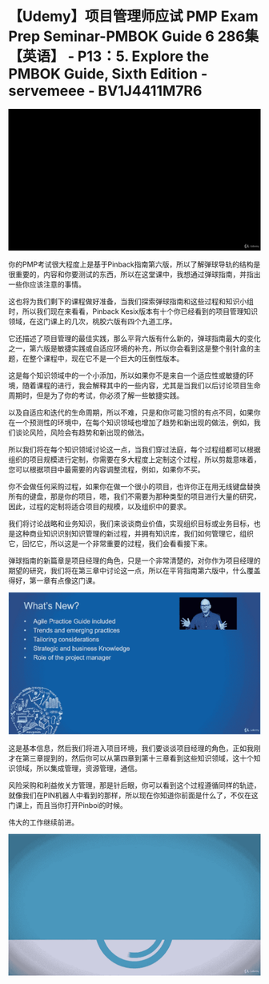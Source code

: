 # 【Udemy】项目管理师应试 PMP Exam Prep Seminar-PMBOK Guide 6  286集【英语】 - P13：5. Explore the PMBOK Guide, Sixth Edition - servemeee - BV1J4411M7R6

![](img/194d80432cca69954c8b2f81064acc1e_0.png)

你的PMP考试很大程度上是基于Pinback指南第六版，所以了解弹球导轨的结构是很重要的，内容和你要测试的东西，所以在这堂课中，我想通过弹球指南，并指出一些你应该注意的事情。

这也将为我们剩下的课程做好准备，当我们探索弹球指南和这些过程和知识小组时，所以我们现在来看看，Pinback Kesix版本有十个你已经看到的项目管理知识领域，在这门课上的几次，桃胶六版有四个九道工序。

它还描述了项目管理的最佳实践，那么平背六版有什么新的，弹球指南最大的变化之一，第六版是敏捷实践或自适应环境的补充，所以你会看到这是整个别针盒的主题，在整个课程中，现在它不是一个巨大的压倒性版本。

这是每个知识领域中的一个小添加，所以如果你不是来自一个适应性或敏捷的环境，随着课程的进行，我会解释其中的一些内容，尤其是当我们以后讨论项目生命周期时，但是为了你的考试，你必须了解一些敏捷实践。

以及自适应和迭代的生命周期，所以不难，只是和你可能习惯的有点不同，如果你在一个预测性的环境中，在每个知识领域也增加了趋势和新出现的做法，例如，我们谈论风险，风险会有趋势和新出现的做法。

所以我们将在每个知识领域讨论这一点，当我们穿过法庭，每个过程组都可以根据组织的项目规模进行定制，你需要在多大程度上定制这个过程，所以剪裁意味着，您可以根据项目中最需要的内容调整流程，例如，如果你不买。

你不会做任何采购过程，如果你在做一个很小的项目，也许你正在用无线键盘替换所有的键盘，那是你的项目，嗯，我们不需要为那种类型的项目进行大量的研究，因此，过程的定制将适合项目的规模，以及组织中的要求。

我们将讨论战略和业务知识，我们来谈谈商业价值，实现组织目标或业务目标，也是这种商业知识识别知识管理的新过程，并拥有知识库，我们如何管理它，组织它，回忆它，所以这是一个非常重要的过程，我们会看看接下来。

弹球指南的新篇章是项目经理的角色，只是一个非常清楚的，对你作为项目经理的期望的研究，我们将在第三章中讨论这一点，所以在平背指南第六版中，什么覆盖得好，第一章有点像这门课。



![](img/194d80432cca69954c8b2f81064acc1e_2.png)

这是基本信息，然后我们将进入项目环境，我们要谈谈项目经理的角色，正如我刚才在第三章提到的，然后你可以从第四章到第十三章看到这些知识领域，这十个知识领域，所以集成管理，资源管理，通信。

风险采购和利益攸关方管理，那是针后眼，你可以看到这个过程遵循同样的轨迹，就像我们在PIN机器人中看到的那样，所以现在你知道你前面是什么了，不仅在这门课上，而且当你打开Pinboi的时候。

伟大的工作继续前进。

![](img/194d80432cca69954c8b2f81064acc1e_4.png)